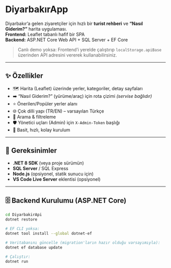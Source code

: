 # DiyarbakırApp

Diyarbakır’a gelen ziyaretçiler için hızlı bir **turist rehberi** ve **“Nasıl Giderim?”** harita uygulaması.  
**Frontend:** Leaflet tabanlı hafif bir SPA  
**Backend:** ASP.NET Core Web API + SQL Server + EF Core

> Canlı demo yoksa: Frontend’i yerelde çalıştırıp `localStorage.apiBase` üzerinden API adresini vererek kullanabilirsiniz.

---

## ✨ Özellikler

- 🗺️ Harita (Leaflet) üzerinde yerler, kategoriler, detay sayfaları
- ➡️ “Nasıl Giderim?” (yürüme/araç) için rota çizimi *(servise bağlıdır)*
- ⭐ Önerilen/Popüler yerler alanı
- 🌐 Çok dilli yapı (TR/EN) – varsayılan Türkçe
- 🔎 Arama & filtreleme
- 🛡️ Yönetici uçları (Admin) için `X-Admin-Token` başlığı
- 🚀 Basit, hızlı, kolay kurulum

---

## 🔧 Gereksinimler

- **.NET 8 SDK** (veya proje sürümün)
- **SQL Server** / SQL Express
- **Node.js** (opsiyonel, statik sunucu için)
- **VS Code Live Server** eklentisi (opsiyonel)

---

## 🗄️ Backend Kurulumu (ASP.NET Core)

```bash
cd DiyarbakirApi
dotnet restore

# EF CLI yoksa:
dotnet tool install --global dotnet-ef

# Veritabanını güncelle (migration'ların hazır olduğu varsayımıyla):
dotnet ef database update

# Çalıştır:
dotnet run
